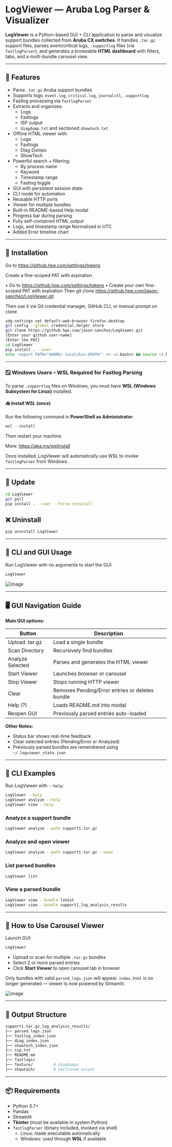 # LogViewer — Aruba Log Parser & Visualizer

**LogViewer** is a Python-based GUI + CLI application to parse and visualize support bundles collected from **Aruba CX switches**. It handles `.tar.gz` support files, parses event/critical logs, `.supportlog` files (via `fastlogParser`), and generates a browsable **HTML dashboard** with filters, tabs, and a multi-bundle carousel view.

---

## 🚀 Features

- Parse `.tar.gz` Aruba support bundles
- Supports logs: `event.log`, `critical.log`, `journalctl`, `.supportlog`
- Fastlog processing via `fastlogParser`
- Extracts and organizes:
  - Logs
  - Fastlogs
  - ISP output
  - `diagdump.txt` and sectioned `showtech.txt`
- Offline HTML viewer with:
  - Logs
  - Fastlogs
  - Diag Dumps
  - ShowTech
- Powerful search + filtering:
  - By process name
  - Keyword
  - Timestamp range
  - Fastlog toggle
- GUI with persistent session state
- CLI mode for automation
- Reusable HTTP ports
- Viewer for multiple bundles
- Built-in README-based Help modal
- Progress bar during parsing
- Fully self-contained HTML output
- Logs, and timestamp range Normalized in UTC
- Added Error timeline chart

---

## 🔧 Installation

Go to https://github.hpe.com/settings/tokens

Create a fine-scoped PAT with expiration

•	Go to https://github.hpe.com/settings/tokens
•	Create your own fine-scoped PAT with expiration
              Then   git clone https://github.hpe.com/jason-sanchez/LogViewer.git

Then use it via Git credential manager, GitHub CLI, or manual prompt on clone

```bash
xdg-settings set default-web-browser firefox.desktop
git config --global credential.helper store
git clone https://github.hpe.com/jason-sanchez/LogViewer.git
[Enter your github user-name]
[Enter the PAT] 
cd LogViewer
pip install . --user
echo 'export PATH="$HOME/.local/bin:$PATH"' >> ~/.bashrc && source ~/.bashrc
```

---

### 🪟 Windows Users – WSL Required for Fastlog Parsing
To parse `.supportlog` files on Windows, you must have **WSL (Windows Subsystem for Linux)** installed.

#### 📥 Install WSL (once)
Run the following command in **PowerShell as Administrator**:
```powershell
wsl --install
```
Then restart your machine.

More: https://aka.ms/wslinstall

Once installed, LogViewer will automatically use WSL to invoke `fastlogParser` from Windows.

---

## 🔄 Update
```bash
cd LogViewer
git pull
pip install . --user --force-reinstall
```

## ❌ Uninstall
```bash
pip uninstall LogViewer
```

---

## 🚀 CLI and GUI Usage
Run LogViewer with no arguments to start the GUI:
```bash
LogViewer
```

![image](https://github.hpe.com/jason-sanchez/LogViewer/assets/76252/080d17ac-efd8-4142-bf10-55627648a3c8)

---

## 🖥 GUI Navigation Guide

**Main GUI options:**

| Button            | Description                                    |
|------------------|------------------------------------------------|
| Upload .tar.gz   | Load a single bundle                           |
| Scan Directory   | Recursively find bundles                       |
| Analyze Selected | Parses and generates the HTML viewer           |
| Start Viewer     | Launches browser or carousel                   |
| Stop Viewer      | Stops running HTTP viewer                      |
| Clear            | Removes Pending/Error entries or deletes bundle |
| Help (?)         | Loads README.md into modal                     |
| Reopen GUI       | Previously parsed entries auto-loaded          |

**Other Notes:**
- Status bar shows real-time feedback
- Clear selected entries (Pending/Error or Analyzed)
- Previously parsed bundles are remembered using `~/.logviewer_state.json`

---

## 🔧 CLI Examples

Run LogViewer with `--help`:
```bash
LogViewer --help
LogViewer analyze --help
LogViewer view --help
```

### Analyze a support bundle
```bash
LogViewer analyze --path support1.tar.gz
```

### Analyze and open viewer
```bash
LogViewer analyze --path support1.tar.gz --open
```

### List parsed bundles
```bash
LogViewer list
```

### View a parsed bundle
```bash
LogViewer view --bundle latest
LogViewer view --bundle support1_log_analysis_results
```

---

## 🧭 How to Use Carousel Viewer

Launch GUI:
```bash
LogViewer
```
- Upload or scan for multiple `.tar.gz` bundles
- Select 2 or more parsed entries
- Click **Start Viewer** to open carousel tab in browser

Only bundles with valid `parsed_logs.json` will appear. `index.html` is no longer generated — viewer is now powered by Streamlit.

![image](https://github.hpe.com/jason-sanchez/LogViewer/assets/76252/db997703-0801-4526-a4c8-d7443c198f68)

---

## 📁 Output Structure

```bash
support1.tar.gz_log_analysis_results/
├── parsed_logs.json
├── fastlog_index.json
├── diag_index.json
├── showtech_index.json
├── isp.txt
├── README.md
├── fastlogs/
├── feature/         # diagdumps
├── showtech/        # sectioned output
```

---

## 📦 Requirements

- Python 3.7+
- Pandas
- Streamlit
- **Tkinter** (must be available in system Python)
- `fastlogParser` (binary included, invoked via shell)
  - Linux: made executable automatically
  - Windows: used through **WSL** if available

